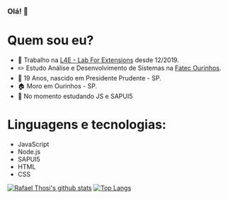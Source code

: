 ### Olá! 👋

# Quem sou eu?
- 🏢 Trabalho na [L4E - Lab For Extensions](https://lab4e.com.br/) desde 12/2019.
- ✏️ Estudo Análise e Desenvolvimento de Sistemas na [Fatec Ourinhos](https://www.fatecourinhos.edu.br/).
- 🎁 19 Anos, nascido em Presidente Prudente - SP.
- 🏠 Moro em Ourinhos - SP.
- 🌱 No momento estudando JS e SAPUI5

# Linguagens e tecnologias:
-  JavaScript
-  Node.js
-  SAPUI5
-  HTML
-  CSS


[![Rafael Thosi's github stats](https://github-readme-stats.vercel.app/api?username=rafaelthosi&show_icons=true&theme=gruvbox)](https://github.com/rafaelthosi/github-readme-stats)
[![Top Langs](https://github-readme-stats.vercel.app/api/top-langs/?username=rafaelthosi&show_icons=true&theme=gruvbox)](https://github.com/rafaelthosi/github-readme-stats)
